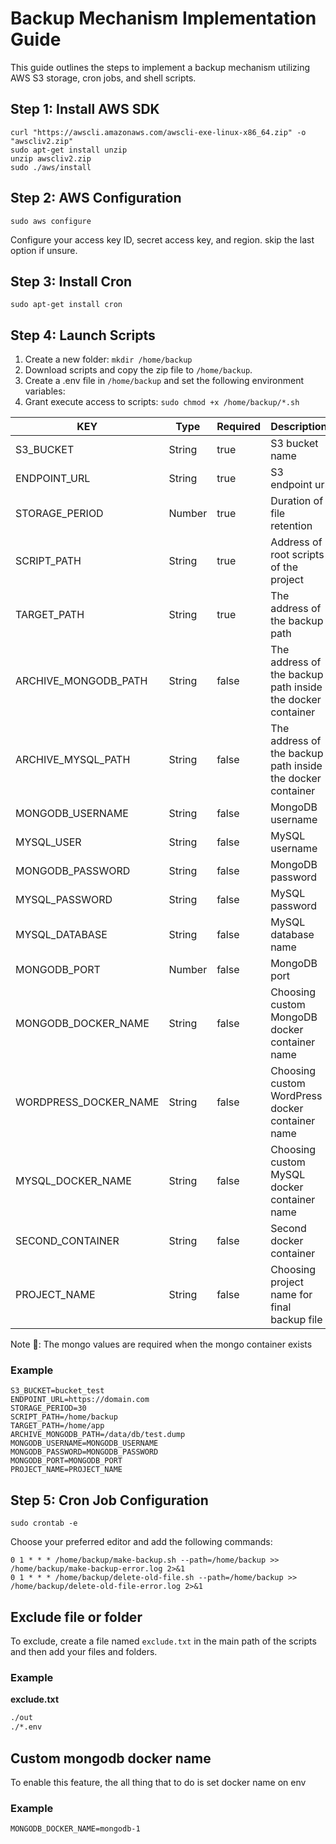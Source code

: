 # Backup Mechanism Implementation Guide

This guide outlines the steps to implement a backup mechanism utilizing AWS S3 storage, cron jobs, and shell scripts.

## Step 1: Install AWS SDK

```shell
curl "https://awscli.amazonaws.com/awscli-exe-linux-x86_64.zip" -o "awscliv2.zip"
sudo apt-get install unzip
unzip awscliv2.zip
sudo ./aws/install
```

## Step 2: AWS Configuration

```shell
sudo aws configure
```

Configure your access key ID, secret access key, and region. skip the last option if unsure.

## Step 3: Install Cron

```shell
sudo apt-get install cron
```

## Step 4: Launch Scripts

1. Create a new folder: `mkdir /home/backup`
2. Download scripts and copy the zip file to `/home/backup`.
3. Create a .env file in `/home/backup` and set the following environment variables:
4. Grant execute access to scripts: `sudo chmod +x /home/backup/*.sh`

| KEY                   | Type   | Required | Description                                                |
|-----------------------|--------|----------|------------------------------------------------------------|
| S3_BUCKET             | String | true     | S3 bucket name                                             |
| ENDPOINT_URL          | String | true     | S3 endpoint url                                            |
| STORAGE_PERIOD        | Number | true     | Duration of file retention                                 |
| SCRIPT_PATH           | String | true     | Address of root scripts of the project                     |
| TARGET_PATH           | String | true     | The address of the backup path                             |
| ARCHIVE_MONGODB_PATH  | String | false    | The address of the backup path inside the docker container |
| ARCHIVE_MYSQL_PATH    | String | false    | The address of the backup path inside the docker container |
| MONGODB_USERNAME      | String | false    | MongoDB username                                           |
| MYSQL_USER            | String | false    | MySQL username                                             |
| MONGODB_PASSWORD      | String | false    | MongoDB password                                           |
| MYSQL_PASSWORD        | String | false    | MySQL password                                             |
| MYSQL_DATABASE        | String | false    | MySQL database name                                        |
| MONGODB_PORT          | Number | false    | MongoDB port                                               |
| MONGODB_DOCKER_NAME   | String | false    | Choosing custom MongoDB docker container name              |
| WORDPRESS_DOCKER_NAME | String | false    | Choosing custom WordPress docker container name            |
| MYSQL_DOCKER_NAME     | String | false    | Choosing custom MySQL docker container name                |
| SECOND_CONTAINER      | String | false    | Second docker container                                    |
| PROJECT_NAME          | String | false    | Choosing project name for final backup file                |

Note 📒: The mongo values are required when the mongo container exists

### Example

```text
S3_BUCKET=bucket_test
ENDPOINT_URL=https://domain.com
STORAGE_PERIOD=30
SCRIPT_PATH=/home/backup
TARGET_PATH=/home/app
ARCHIVE_MONGODB_PATH=/data/db/test.dump
MONGODB_USERNAME=MONGODB_USERNAME
MONGODB_PASSWORD=MONGODB_PASSWORD
MONGODB_PORT=MONGODB_PORT
PROJECT_NAME=PROJECT_NAME
```

## Step 5: Cron Job Configuration

```shell
sudo crontab -e
```

Choose your preferred editor and add the following commands:

```shell
0 1 * * * /home/backup/make-backup.sh --path=/home/backup >> /home/backup/make-backup-error.log 2>&1
0 1 * * * /home/backup/delete-old-file.sh --path=/home/backup >> /home/backup/delete-old-file-error.log 2>&1
```

## Exclude file or folder

To exclude, create a file named `exclude.txt` in the main path of the scripts and then add your files and folders.

### Example

**exclude.txt**

```txt
./out
./*.env
```

## Custom mongodb docker name

To enable this feature, the all thing that to do is set docker name on env

### Example

```shell
MONGODB_DOCKER_NAME=mongodb-1
```